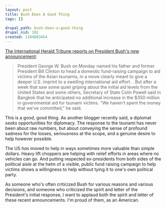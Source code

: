```yaml
--- 
layout: post
title: Bush Does A Good Thing
tags: []

drupal_path: bush-does-a-good-thing
drupal_nid: 102
created: 1104883454
---
```

<a href="http://www.iht.com/articles/2005/01/03/news/policy.html" target="_blank">The International Herald Tribune reports on President Bush's new announcement</a>:
<blockquote>President George W. Bush on Monday named his father and former President Bill Clinton to head a domestic fund-raising campaign to aid victims of the Asian tsunamis, in a move clearly meant to give a deeper U.S. imprint to a swelling international aid effort.
.
But after a week that saw some quiet griping about the initial aid levels from the United States and some others, Secretary of State Colin Powell said in Bangkok that he anticipated no additional increase in the $350 million in governmental aid for tsunami victims. "We haven't spent the money that we've committed," he said.</blockquote>

This is a good, good thing. As another blogger recently said, a diplomat <em>seeks</em> opportunities for diplomacy. The response to the tsunami has never been about raw numbers, but about conveying the sense of profound sadness for the losses, seriousness at the scope, and a genuine desire to help however possible.

The US <em>has</em> moved to help in ways sometimes more valuable than simple dollars. Heavy lift choppers are helping with relief efforts in areas where no vehicles can go. And putting respected ex-presidents from both sides of the political aisle at the helm of a visible, public fund raising campaign to help victims shows a willingness to help without tying it to one's own political party.

As someone who's often criticized Bush for various reasons and various decisions, and someone who criticized the spirit and letter of the President's initial response, I want to applaud both the spirit and letter of these recent announcements. I'm proud of them, as an American.
